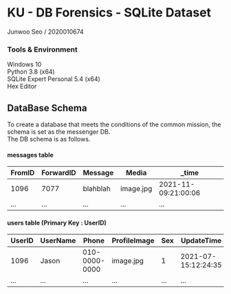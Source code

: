 # **KU - DB Forensics - SQLite Dataset**
Junwoo Seo / 2020010674

### Tools & Environment
Windows 10  
Python 3.8 (x64)  
SQLite Expert Personal 5.4 (x64)  
Hex Editor  

## DataBase Schema
To create a database that meets the conditions of the common mission, the schema is set as the messenger DB.  
The DB schema  is as follows.

#### messages table
| FromID | ForwardID | Message | Media | \_time|
| ------ | --------- | ------- | ----- | ----- |
| 1096 | 7077 | blahblah | image.jpg | 2021-11-09:21:00:06 |
| ... | ... | ... | ... | ... | ... |

#### users table (Primary Key : UserID)
| **UserID** | UserName | Phone | ProfileImage | Sex | UpdateTime |
| ------ | --------- | ------- | ----- | ----- | ----- |
| 1096 | Jason | 010-0000-0000 | image.jpg | 1 | 2021-07-15:12:24:35 |
| ... | ... | ... | ... | ... | ... | ... |


